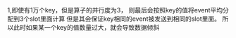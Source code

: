 1,即使有1万个key，但是算子的并行度为3，
则最后会按照key的值将event平均分配到3个slot里面计算
但是其会保证key相同的event被发送到相同的slot里面。
所以此时如果某一个key的值数量过大，就会导致数据倾斜
